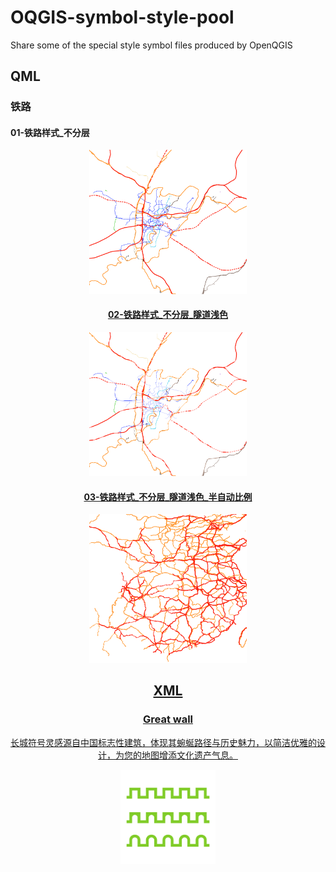 # OQGIS-symbol-style-pool
Share some of the special style symbol files produced by OpenQGIS

## QML
### 铁路
#### 01-铁路样式_不分层

<div style="text-align: center;">
  <a href="https://github.com/OpenQGIS/OQGIS-symbol-style-pool/blob/main/QML/oData_railway/01-%E9%93%81%E8%B7%AF%E6%A0%B7%E5%BC%8F_%E4%B8%8D%E5%88%86%E5%B1%82.qml" target="_blank">
    <img src="https://github.com/OpenQGIS/OQGIS-symbol-style-pool/blob/main/QML/oData_railway/01-%E9%93%81%E8%B7%AF%E6%A0%B7%E5%BC%8F_%E4%B8%8D%E5%88%86%E5%B1%82.png" style="width: 50%;" title="Great wall.xml">

#### 02-铁路样式_不分层_隧道浅色

<div style="text-align: center;">
  <a href="https://github.com/OpenQGIS/OQGIS-symbol-style-pool/blob/main/QML/oData_railway/02-%E9%93%81%E8%B7%AF%E6%A0%B7%E5%BC%8F_%E4%B8%8D%E5%88%86%E5%B1%82_%E9%9A%A7%E9%81%93%E6%B5%85%E8%89%B2.qml" target="_blank">
    <img src="https://github.com/OpenQGIS/OQGIS-symbol-style-pool/blob/main/QML/oData_railway/02-%E9%93%81%E8%B7%AF%E6%A0%B7%E5%BC%8F_%E4%B8%8D%E5%88%86%E5%B1%82_%E9%9A%A7%E9%81%93%E6%B5%85%E8%89%B2.png" style="width: 50%;" title="Great wall.xml">

#### 03-铁路样式_不分层_隧道浅色_半自动比例

<div style="text-align: center;">
  <a href="https://github.com/OpenQGIS/OQGIS-symbol-style-pool/blob/main/QML/oData_railway/03-%E9%93%81%E8%B7%AF%E6%A0%B7%E5%BC%8F_%E4%B8%8D%E5%88%86%E5%B1%82_%E9%9A%A7%E9%81%93%E6%B5%85%E8%89%B2_%E5%8D%8A%E8%87%AA%E5%8A%A8%E6%AF%94%E4%BE%8B.qml" target="_blank">
    <img src="https://github.com/OpenQGIS/OQGIS-symbol-style-pool/blob/main/QML/oData_railway/03-%E9%93%81%E8%B7%AF%E6%A0%B7%E5%BC%8F_%E4%B8%8D%E5%88%86%E5%B1%82_%E9%9A%A7%E9%81%93%E6%B5%85%E8%89%B2_%E5%8D%8A%E8%87%AA%E5%8A%A8%E6%AF%94%E4%BE%8B.png" style="width: 50%;" title="Great wall.xml">

## XML
### Great wall
长城符号灵感源自中国标志性建筑，体现其蜿蜒路径与历史魅力，以简洁优雅的设计，为您的地图增添文化遗产气息。
<div style="text-align: center;">
  <a href="https://github.com/OpenQGIS/OQGIS-symbol-style-pool/blob/main/XML/Great_wall/Great%20wall.xml" target="_blank">
    <img src="https://github.com/OpenQGIS/OQGIS-symbol-style-pool/blob/main/XML/Great_wall/Great%20wall.png" style="width: 30%;" title="Great wall.xml">
